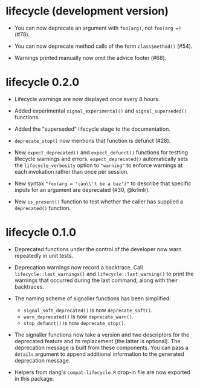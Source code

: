 # lifecycle (development version)

* You can now deprecate an argument with `foo(arg)`, not `foo(arg =)` (#78).

* You can now deprecate method calls of the form `class$method()` (#54).

* Warnings printed manually now omit the advice footer (#68).


# lifecycle 0.2.0

* Lifecycle warnings are now displayed once every 8 hours.

* Added experimental `signal_experimental()` and `signal_superseded()`
  functions.

* Added the "superseded" lifecycle stage to the documentation.

* `deprecate_stop()` now mentions that function is defunct (#28).

* New `expect_deprecated()` and `expect_defunct()` functions for
  testting lifecycle warnings and errors. `expect_deprecated()`
  automatically sets the `lifecycle_verbosity` option to `"warning"`
  to enforce warnings at each invokation rather than once per session.

* New syntax `"foo(arg = 'can\\'t be a baz')"` to describe that specific inputs
  for an argument are deprecated (#30, @krlmlr).

* New `is_present()` function to test whether the caller has supplied a
  `deprecated()` function.


# lifecycle 0.1.0

* Deprecated functions under the control of the developer now warn
  repeatedly in unit tests.

* Deprecation warnings now record a backtrace. Call
  `lifecycle::last_warnings()` and `lifecycle::last_warning()` to
  print the warnings that occurred during the last command, along with
  their backtraces.

* The naming scheme of signaller functions has been simplified:

  - `signal_soft_deprecated()` is now `deprecate_soft()`.
  - `warn_deprecated()` is now `deprecate_warn()`.
  - `stop_defunct()` is now `deprecate_stop()`.

* The signaller functions now take a version and two descriptors for
  the deprecated feature and its replacement (the latter is
  optional). The deprecation message is built from these
  components. You can pass a `details` argument to append additional
  information to the generated deprecation message.

* Helpers from rlang's `compat-lifecycle.R` drop-in file are now
  exported in this package.

